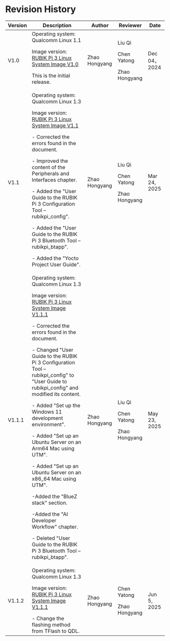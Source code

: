 # Revision History

| **Version** | **Description**                                                                                                                                                                                                                                         | **Author**    | **Reviewer**                   | **Date**      |
| ----------- | ------------------------------------------------------------------------------------------------------------------------------------------------------------------------------------------------------------------------------------------------------- | ------------- | ------------------------------ | ------------- |
| V1.0        | Operating system: Qualcomm Linux 1.1<p>Image version: [RUBIK Pi 3 Linux System Image V1.0](https://thundercomm.s3.ap-northeast-1.amazonaws.com/uploads/web/rubik-pi-3/FlatBuild_RUBIKPi-3_xx.xx_LE1.0.R.debug.FC.r000001.zip)</p><p>This is the initial release.</p>  | Zhao Hongyang | <p>Liu Qi</p><p>Chen Yatong</p><p>Zhao Hongyang</p> | Dec 04， 2024  |
| V1.1        | Operating system: Qualcomm Linux 1.3<p>Image version: [RUBIK Pi 3 Linux System Image V1.1](https://thundercomm.s3.ap-northeast-1.amazonaws.com/uploads/web/rubik-pi-3/20250313/FlatBuild_RUBIKPi-3_xx.xx_LE1.0.R.debug.FC.r000002.zip) </p><p>- Corrected the errors found in the document.</p><p>- Improved the content of the Peripherals and Interfaces chapter.</p><p>- Added the "User Guide to the RUBIK Pi 3 Configuration Tool –  rubikpi_config".</p><p>- Added the "User Guide to the RUBIK Pi 3 Bluetooth Tool – rubikpi_btapp".</p><p>- Added the "Yocto Project User Guide".</p>                    | Zhao Hongyang | <p>Liu Qi</p><p>Chen Yatong</p><p>Zhao Hongyang</p> | Mar 24, 2025  |
| V1.1.1      | Operating system: Qualcomm Linux 1.3<p>Image version: [RUBIK Pi 3 Linux System Image V1.1.1](https://thundercomm.s3.ap-northeast-1.amazonaws.com/uploads/web/rubik-pi-3/20250422/FlatBuild_RUBIKPi-3_xx.xx_LE1.0.R.debug.FC.r001003.zip)</p> <p>- Corrected the errors found in the document.</p><p>- Changed "User Guide to the RUBIK Pi 3 Configuration Tool –  rubikpi_config" to "User Guide to rubikpi_config" and modified its content.</p><p>- Added "Set up the Windows 11 development environment".</p><p>- Added "Set up an Ubuntu Server on an Arm64 Mac using UTM".</p><p>- Added "Set up an Ubuntu Server on an x86_64 Mac using UTM".</p><p>-Added the "BlueZ stack" section.</p><p>-Added the "AI Developer Workflow" chapter.</p><p>- Deleted "User Guide to the RUBIK Pi 3 Bluetooth Tool – rubikpi_btapp". </p>                 | Zhao Hongyang | <p>Liu Qi</p><p>Chen Yatong</p><p>Zhao Hongyang</p> | May 23, 2025 |
| V1.1.2      | Operating system: Qualcomm Linux 1.3<p>Image version: [RUBIK Pi 3 Linux System Image V1.1.1](https://thundercomm.s3.ap-northeast-1.amazonaws.com/uploads/web/rubik-pi-3/20250422/FlatBuild_RUBIKPi-3_xx.xx_LE1.0.R.debug.FC.r001003.zip)</p>- Change the flashing method from TFlash to QDL. | <p>Zhao Hongyang</p> | <p>Chen Yatong</p><p>Zhao Hongyang</p>    | Jun 5, 2025  |
